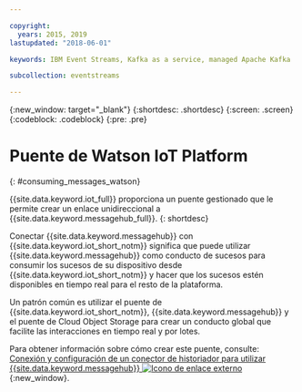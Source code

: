 ```yaml
---

copyright:
  years: 2015, 2019
lastupdated: "2018-06-01"

keywords: IBM Event Streams, Kafka as a service, managed Apache Kafka

subcollection: eventstreams

---
```


{:new_window: target="_blank"}
{:shortdesc: .shortdesc}
{:screen: .screen}
{:codeblock: .codeblock}
{:pre: .pre}


# Puente de Watson IoT Platform
{: #consuming_messages_watson}


{{site.data.keyword.iot_full}} proporciona un puente gestionado que le permite crear un enlace unidireccional a {{site.data.keyword.messagehub_full}}.
{: shortdesc}

Conectar {{site.data.keyword.messagehub}} con {{site.data.keyword.iot_short_notm}} significa que puede utilizar {{site.data.keyword.messagehub}} como conducto de sucesos para consumir los sucesos de su dispositivo desde {{site.data.keyword.iot_short_notm}} y hacer que los sucesos estén disponibles en tiempo real para el resto de la plataforma. 

Un patrón común es utilizar el puente de {{site.data.keyword.iot_short_notm}}, {{site.data.keyword.messagehub}} y el puente de Cloud Object Storage para crear un conducto global que facilite las interacciones en tiempo real y por lotes.

Para obtener información sobre cómo crear este puente, consulte: [Conexión y configuración de un conector de historiador para utilizar {{site.data.keyword.messagehub}}  ![Icono de enlace externo](../../icons/launch-glyph.svg "Icono de enlace externo")](https://www.ibm.com/support/knowledgecenter/SSQP8H/iot/platform/message_hub.html){:new_window}.






